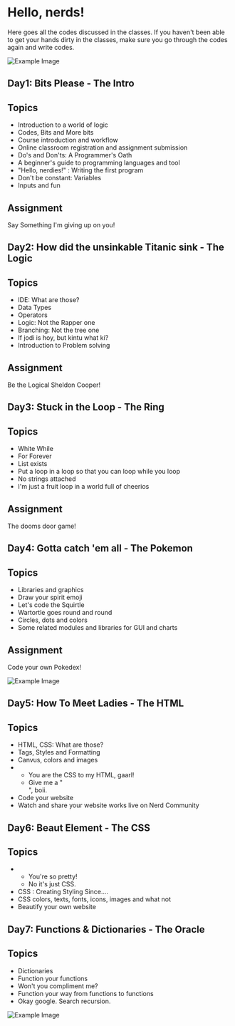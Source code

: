# Hello, nerds!

Here goes all the codes discussed in the classes. If you haven't been able to get your hands dirty in the classes, make sure you go through the codes again and write codes.

![Example Image][1]

[1]: https://media.boingboing.net/wp-content/uploads/2017/02/0d184219b7a5ab8e6c89cabef1372649c453fa3f_main_hero_image.jpg

## Day1: Bits Please - The Intro

Topics
------

* Introduction to a world of logic
* Codes, Bits and More bits
* Course introduction and workflow
* Online classroom registration and assignment submission 
* Do's and Don'ts: A Programmer's Oath
* A beginner's guide to programming languages and tool
* "Hello, nerdies!" : Writing the first program
* Don't be constant: Variables
* Inputs and fun

Assignment
-------
Say Something I'm giving up on you!


## Day2: How did the unsinkable Titanic sink - The Logic

Topics
------

* IDE: What are those?
* Data Types
* Operators
* Logic: Not the Rapper one
* Branching: Not the tree one
* If jodi is hoy, but kintu what ki?
* Introduction to Problem solving

Assignment
-------
Be the Logical Sheldon Cooper!

## Day3: Stuck in the Loop - The Ring

Topics
------

* White While
* For Forever
* List exists
* Put a loop in a loop so that you can loop while you loop
* No strings attached
* I'm just a fruit loop in a world full of cheerios

Assignment
-------
The dooms door game!

## Day4:  Gotta catch 'em all - The Pokemon

Topics
------

* Libraries and graphics
* Draw your spirit emoji
* Let's code the Squirtle
* Wartortle goes round and round
* Circles, dots and colors
* Some related modules and libraries for GUI and charts

Assignment
-------
Code your own Pokedex! 

![Example Image][2]

[2]: https://studyopedia.com/wp-content/uploads/2017/09/Learn-Python.png

## Day5: How To Meet Ladies - The HTML

Topics
------

* HTML, CSS: What are those?
* Tags, Styles and Formatting
* Canvus, colors and images
* 	- You are the CSS to my HTML, gaarl! 
	- Give me a "</br>", boii.
* 	Code your website
* 	Watch and share your website works live on Nerd Community

## Day6: Beaut Element - The CSS

Topics
------

*  - You're so pretty! 
   - No it's just CSS.
* CSS : Creating Styling Since....
* CSS colors, texts, fonts, icons, images and what not
* Beautify your own website

## Day7: Functions & Dictionaries - The Oracle

Topics
------

* Dictionaries
* Function your functions
* Won't you compliment me?
* Function your way from functions to functions
* Okay google. Search recursion.

![Example Image][3]

[3]: https://udemy-images.udemy.com/course/480x270/426570_1b91_3.jpg

